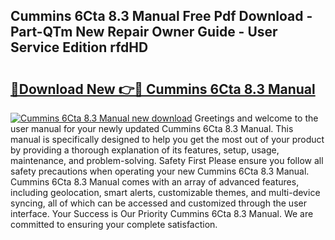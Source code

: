## Cummins 6Cta 8.3 Manual Free Pdf Download - Part-QTm New Repair Owner Guide - User Service Edition rfdHD

# <h2><a href="http://bc4221.oget.top/?id=Cummins+6Cta+8.3+Manual">🔗Download New 👉🔴 Cummins 6Cta 8.3 Manual</a></h2>

[![Cummins 6Cta 8.3 Manual new download](https://i.imgur.com/5g1atiW.png)](http://bc4221.oget.top/?id=Cummins+6Cta+8.3+Manual)
Greetings and welcome to the user manual for your newly updated Cummins 6Cta 8.3 Manual. This manual is specifically designed to help you get the most out of your product by providing a thorough explanation of its features, setup, usage, maintenance, and problem-solving. Safety First Please ensure you follow all safety precautions when operating your new Cummins 6Cta 8.3 Manual. Cummins 6Cta 8.3 Manual comes with an array of advanced features, including geolocation, smart alerts, customizable themes, and multi-device syncing, all of which can be accessed and customized through the user interface. Your Success is Our Priority Cummins 6Cta 8.3 Manual. We are committed to ensuring your complete satisfaction.
